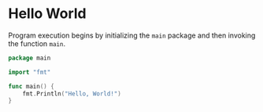 # Hello World
Program execution begins by initializing the `main` package and then invoking the function `main`.

```go
package main

import "fmt"

func main() {
    fmt.Println("Hello, World!")
}
```
